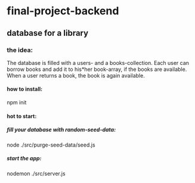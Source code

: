 # final-project-backend

## database for a library 

### the idea:

The database is filled with a users- and a books-collection. Each user can borrow books and add it to his*her book-array, if the books are available. When a user returns a book, the book is again available. 

#### how to install: 

npm init 

#### hot to start:

##### fill your database with random-seed-data:

node ./src/purge-seed-data/seed.js

##### start the app:

nodemon ./src/server.js





